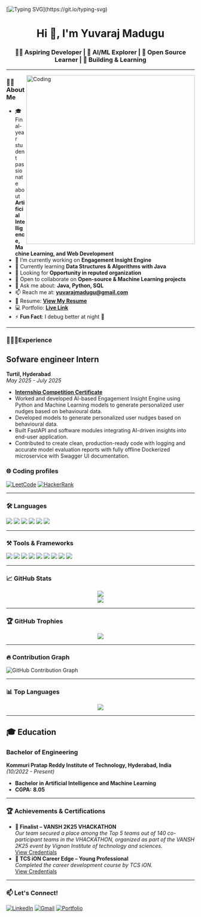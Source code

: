 [![Typing SVG](https://readme-typing-svg.herokuapp.com?font=Fira+Code&size=24&pause=1000&color=00F9FF&center=true&width=1000&lines=Hi+there+👋,+I'm+Yuvaraj+Madugu;Welcome+to+my+GitHub+profile!;I'm+passionate+in+building+realtime+projects!)](https://git.io/typing-svg)
<h1 align="center">Hi 👋, I'm Yuvaraj Madugu</h1>
<h3 align="center">👨‍💻 Aspiring Developer | 🤖 AI/ML Explorer | 🌱 Open Source Learner | 🔧 Building & Learning</h3>

---

<img align="right" alt="Coding" width="450" src="https://cdn.dribbble.com/users/1059583/screenshots/4171367/coding-freak.gif" />

### 👨‍💻 About Me

- 🎓 Final-year student passionate about **Artificial Intelligence, Machine Learning, and Web Development**
- 🔭 I’m currently working on **Engagement Insight Engine**
- 🌱 Currently learning **Data Structures & Algorithms with Java**
- 🤝 Looking for **Opportunity in reputed organization**
- 👯 Open to collaborate on **Open-source & Machine Learning projects**
- 💬 Ask me about: **Java, Python, SQL**
- 📫 Reach me at: **yuvarajmadugu@gmail.com**
- 📄 Resume: **[View My Resume](https://drive.google.com/file/d/1yUR0CR6dXkP_U_ViHzp4s9m_zf_7H0rG/view?usp=drive_link)**
- 💻 Portfolio: **[Live Link](https://yuvarajmadugu.github.io/Portfolio/)**
- ⚡ **Fun Fact**: I debug better at night 🌙

---

### 👨🏻‍💻Experience
## Sofware engineer Intern  
**Turtil, Hyderabad**  
*May 2025 - July 2025*
- **[Internship Competition Certificate](https://drive.google.com/file/d/14HF5Y8qi5G1aDwAKTAhX3b8hkyXEkqWl/view?usp=drivesdk)**
- Worked and developed AI-based Engagement Insight Engine using Python and Machine Learning models to generate personalized user nudges based on behavioural data.
- Developed models to generate personalized user nudges based on behavioural data.
- Built FastAPI and software modules integrating AI-driven insights into end-user application.
- Contributed to create clean, production-ready code with logging and accurate model evaluation reports with fully offline Dockerized microservice with Swagger UI documentation.


### 🌐 Coding profiles
[![LeetCode](https://img.shields.io/badge/LeetCode-FFA116?style=for-the-badge&logo=leetcode&logoColor=white)](https://leetcode.com/u/yuvarajmadugu/)
[![HackerRank](https://img.shields.io/badge/HackerRank-2EC866?style=for-the-badge&logo=hackerrank&logoColor=white)](https://www.hackerrank.com/profile/yuvarajmadugu)

---

### 🛠️ Languages

<p>
  <img src="https://img.shields.io/badge/C-00599C?style=for-the-badge&logo=c&logoColor=white"/>
  <img src="https://img.shields.io/badge/Python-3776AB?style=for-the-badge&logo=python&logoColor=white"/>
  <img src="https://img.shields.io/badge/Java-ED8B00?style=for-the-badge&logo=java&logoColor=white"/>
  <img src="https://img.shields.io/badge/HTML-E34F26?style=for-the-badge&logo=html5&logoColor=white"/>
  <img src="https://img.shields.io/badge/CSS-1572B6?style=for-the-badge&logo=css3&logoColor=white"/>
  <img src="https://img.shields.io/badge/SQL-4479A1?style=for-the-badge&logo=mysql&logoColor=white"/>
</p>

---

### ⚒️ Tools & Frameworks

<p>
  <img src="https://img.shields.io/badge/VS_Code-007ACC?style=for-the-badge&logo=visual-studio-code&logoColor=white"/>
  <img src="https://img.shields.io/badge/Jupyter-F37626?style=for-the-badge&logo=jupyter&logoColor=white"/>
  <img src="https://img.shields.io/badge/Git-F05032?style=for-the-badge&logo=git&logoColor=white"/>
  <img src="https://img.shields.io/badge/GitHub-181717?style=for-the-badge&logo=github&logoColor=white"/>
  <img src="https://img.shields.io/badge/Docker-2496ED?style=for-the-badge&logo=docker&logoColor=white"/>
  <img src="https://img.shields.io/badge/Pandas-150458?style=for-the-badge&logo=pandas&logoColor=white"/>
  <img src="https://img.shields.io/badge/Seaborn-2E7EEA?style=for-the-badge&logo=python&logoColor=white"/>
  <img src="https://img.shields.io/badge/TensorFlow-FF6F00?style=for-the-badge&logo=tensorflow&logoColor=white"/>
  <img src="https://img.shields.io/badge/scikit--learn-F7931E?style=for-the-badge&logo=scikit-learn&logoColor=white"/>
</p>

---

### 📈 GitHub Stats

<p align="center">
  <img src="https://github-readme-stats.vercel.app/api?username=yuvarajmadugu&show_icons=true&theme=tokyonight" />
  <br/>
  <img src="https://github-readme-streak-stats.herokuapp.com/?user=yuvarajmadugu&theme=tokyonight" />
</p>

---

### 🏆 GitHub Trophies

<p align="center">
  <img src="https://github-profile-trophy.vercel.app/?username=Vinay-1103&theme=radical&no-frame=true&margin-w=10"/>
</p>

---

### 🔥 Contribution Graph

![GitHub Contribution Graph](https://github-readme-activity-graph.vercel.app/graph?username=yuvarajmadugu&theme=react-dark)

---

### 📊 Top Languages

<p align="center">
  <img src="https://github-readme-stats.vercel.app/api/top-langs/?username=yuvarajmadugu&layout=compact&langs_count=10&theme=tokyonight" />
</p>


---

## 🎓 Education  

### Bachelor of Engineering  
**Kommuri Pratap Reddy Institute of Technology, Hyderabad, India** *(10/2022 - Present)*  
- **Bachelor in Artificial Intelligence and Machine Learning**  
- **CGPA:** **8.05**

---

### 🏆 Achievements & Certifications
- **🎯 Finalist – VANSH 2K25 VHACKATHON**  
  *Our team secured a place among the Top 5 teams out of 140 co-participant teams in the VHACKATHON, organized as part of the VANSH 2K25 event by Vignan Institute of technology and sciences.*   
  [View Credentials](https://drive.google.com/file/d/1TkYx9hvbC_EH9c6yFqhkEfc0pp-evHrx/view?usp=drivesdk)
- **📜 TCS iON Career Edge – Young Professional**  
  *Completed the career development course by TCS iON.*  
  [View Credentials](https://drive.google.com/file/d/1stDhRjPWt7fwnsxJKBR7TPkQZ2CiP0x4/view?usp=drivesdk)
  
---

### 📫 Let's Connect!
[![LinkedIn](https://img.shields.io/badge/LinkedIn-0077B5?style=for-the-badge&logo=linkedin&logoColor=white)](https://www.linkedin.com/in/yuvarajmadugu)
[![Gmail](https://img.shields.io/badge/Gmail-D14836?style=for-the-badge&logo=gmail&logoColor=white)](mailto:yuvarajmadugu@gmail.com)
[![Portfolio](https://img.shields.io/badge/Portfolio-000?style=for-the-badge&logo=firefox&logoColor=white)](https://yuvarajmadugu.github.io/Portfolio/)
